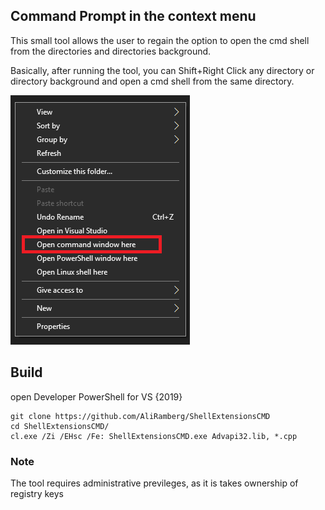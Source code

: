 ## Command Prompt in the context menu
This small tool allows the user to regain the option
to open the cmd shell from the directories and directories background.

Basically, after running the tool, you can Shift+Right Click any directory or directory background
and open a cmd shell from the same directory.

![example_pic](images/example.png)

## Build
open Developer PowerShell for VS {2019}
```
git clone https://github.com/AliRamberg/ShellExtensionsCMD
cd ShellExtensionsCMD/
cl.exe /Zi /EHsc /Fe: ShellExtensionsCMD.exe Advapi32.lib, *.cpp
```

### Note
The tool requires administrative previleges, as it is takes ownership of registry keys
